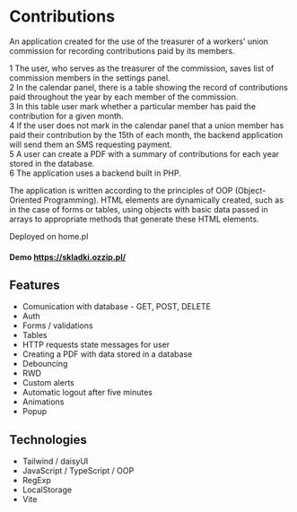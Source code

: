 # Contributions

An application created for the use of the treasurer of a workers' union commission for recording contributions paid by its members.

1 The user, who serves as the treasurer of the commission, saves list of commission members in the settings panel. </br>2 In the calendar panel, there is a table showing the record of contributions paid throughout the year by each member of the commission. </br>3 In this table user mark whether a particular member has paid the contribution for a given month. </br> 4 If the user does not mark in the calendar panel that a union member has paid their contribution by the 15th of each month, the backend application will send them an SMS requesting payment. </br>  5 A user can create a PDF with a summary of contributions for each year stored in the database. </br> 6 The application uses a backend built in PHP.

The application is written according to the principles of OOP (Object-Oriented Programming). HTML elements are dynamically created, such as in the case of forms or tables, using objects with basic data passed in arrays to appropriate methods that generate these HTML elements.

Deployed on home.pl 
#### Demo https://skladki.ozzip.pl/



## Features

* Comunication with database - GET, POST, DELETE
* Auth 
* Forms / validations
* Tables
* HTTP requests state messages for user
* Creating a PDF with data stored in a database
* Debouncing
* RWD
* Custom alerts
* Automatic logout after five minutes
* Animations
* Popup


## Technologies

* Tailwind / daisyUI
* JavaScript / TypeScript / OOP
* RegExp
* LocalStorage
* Vite
